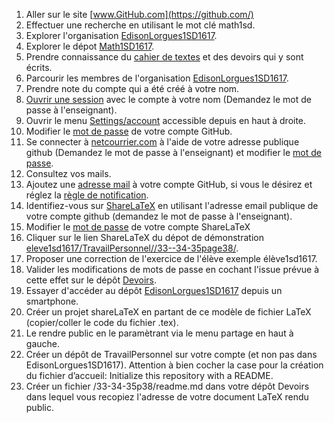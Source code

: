 1. Aller sur le site [www.GitHub.com](https://github.com/)
1. Effectuer une recherche en utilisant le mot clé math1sd.
1. Explorer l'organisation [EdisonLorgues1SD1617](https://github.com/EdisonLorgues1SD1617).
1. Explorer le dépot [Math1SD1617](https://github.com/EdisonLorgues1SD1617/Math1SD1617).
1. Prendre connaissance du [cahier de textes](https://github.com/EdisonLorgues1SD1617/math1sd1617/blob/master/Donn%C3%A9es/Cahier%20de%20textes/readme.md) et des devoirs qui y sont écrits.
1. Parcourir les membres de l'organisation [EdisonLorgues1SD1617](https://github.com/EdisonLorgues1SD1617).
1. Prendre note du compte qui a été créé à votre nom.
1. [Ouvrir une session](https://github.com/login?return_to=%2FEdisonLorgues1SD1617%2FMath1SD1617%2Ftree%2Fmaster%2FDonn%25C3%25A9es%2FChapitres%2F1.%2520Second%2520degr%25C3%25A9%2FActivit%25C3%25A9s%2FGitHub) avec le compte à votre nom (Demandez le mot de passe à l'enseignant).
1. Ouvrir le menu [Settings/account](https://github.com/settings/profile) accessible depuis en haut à droite.
1. Modifier le [mot de passe](https://github.com/settings/admin) de votre compte GitHub.
1. Se connecter à [netcourrier.com](https://www.netcourrier.com/) à l'aide de votre adresse publique github (Demandez le mot de passe à l'enseignant) et modifier le [mot de passe](https://www-2.netcourrier.com/netc/auth/pwd.php?back=/auth/options).
1. Consultez vos mails.
1. Ajoutez une [adresse mail](https://github.com/settings/emails) à votre compte GitHub, si vous le désirez et réglez la [règle de notification](https://github.com/settings/notifications).
1. Identifiez-vous sur [ShareLaTeX](https://fr.sharelatex.com/login) en utilisant l'adresse email publique de votre compte github (demandez le mot de passe à l'enseignant).
1. Modifier le [mot de passe](https://fr.sharelatex.com/user/settings) de votre compte ShareLaTeX
1. Cliquer sur le lien ShareLaTeX du dépot de démonstration [eleve1sd1617/TravailPersonnel//33--34-35page38/](https://github.com/eleve1sd1617/TravailPersonnel/tree/master/33--34-35page38).
1. Proposer une correction de l'exercice de l'élève exemple élève1sd1617.
1. Valider les modifications de mots de passe en cochant l'issue prévue à cette effet sur le dépôt [Devoirs](https://github.com/EdisonLorgues1SD1617/Devoirs/issues/1).
1. Essayer d'accéder au dépôt [EdisonLorgues1SD1617](https://github.com/EdisonLorgues1SD1617) depuis un smartphone.
1. Créer un projet shareLaTeX en partant de ce modèle de fichier LaTeX (copier/coller le code du fichier .tex).
1. Le rendre public en le paramètrant via le menu partage en haut à gauche.
1. Créer un dépôt de TravailPersonnel sur votre compte (et non pas dans EdisonLorgues1SD1617).
Attention à bien cocher la case pour la création du fichier d’accueil:
Initialize this repository with a README.
1. Créer un fichier /33-34-35p38/readme.md dans votre dépôt Devoirs dans lequel vous recopiez l'adresse de votre document LaTeX rendu public.

